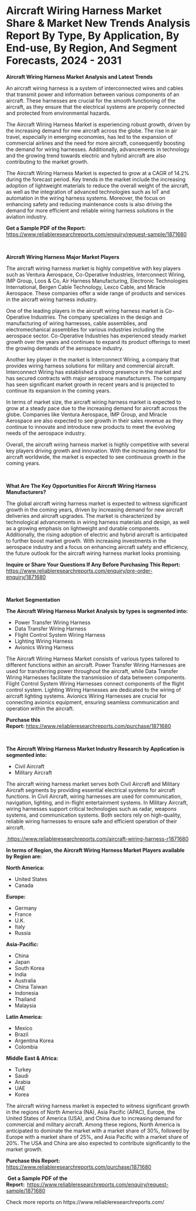 <p><h1>Aircraft Wiring Harness Market Share & Market New Trends Analysis Report By Type, By Application, By End-use, By Region, And Segment Forecasts, 2024 - 2031</h1></p><p><strong>Aircraft Wiring Harness Market Analysis and Latest Trends</strong></p>
<p><p>An aircraft wiring harness is a system of interconnected wires and cables that transmit power and information between various components of an aircraft. These harnesses are crucial for the smooth functioning of the aircraft, as they ensure that the electrical systems are properly connected and protected from environmental hazards.</p><p>The Aircraft Wiring Harness Market is experiencing robust growth, driven by the increasing demand for new aircraft across the globe. The rise in air travel, especially in emerging economies, has led to the expansion of commercial airlines and the need for more aircraft, consequently boosting the demand for wiring harnesses. Additionally, advancements in technology and the growing trend towards electric and hybrid aircraft are also contributing to the market growth.</p><p>The Aircraft Wiring Harness Market is expected to grow at a CAGR of 14.2% during the forecast period. Key trends in the market include the increasing adoption of lightweight materials to reduce the overall weight of the aircraft, as well as the integration of advanced technologies such as IoT and automation in the wiring harness systems. Moreover, the focus on enhancing safety and reducing maintenance costs is also driving the demand for more efficient and reliable wiring harness solutions in the aviation industry.</p></p>
<p><strong>Get a Sample PDF of the Report:&nbsp;</strong> <a href="https://www.reliableresearchreports.com/enquiry/request-sample/1871680">https://www.reliableresearchreports.com/enquiry/request-sample/1871680</a></p>
<p>&nbsp;</p>
<p><strong>Aircraft Wiring Harness Major Market Players</strong></p>
<p><p>The aircraft wiring harness market is highly competitive with key players such as Ventura Aerospace, Co-Operative Industries, Interconnect Wiring, IMP Group, Loos & Co, Air Harness Manufacturing, Electronic Technologies International, Bergen Cable Technology, Lexco Cable, and Miracle Aerospace. These companies offer a wide range of products and services in the aircraft wiring harness industry.</p><p>One of the leading players in the aircraft wiring harness market is Co-Operative Industries. The company specializes in the design and manufacturing of wiring harnesses, cable assemblies, and electromechanical assemblies for various industries including the aerospace sector. Co-Operative Industries has experienced steady market growth over the years and continues to expand its product offerings to meet the growing demands of the aerospace industry.</p><p>Another key player in the market is Interconnect Wiring, a company that provides wiring harness solutions for military and commercial aircraft. Interconnect Wiring has established a strong presence in the market and has secured contracts with major aerospace manufacturers. The company has seen significant market growth in recent years and is projected to continue its expansion in the coming years.</p><p>In terms of market size, the aircraft wiring harness market is expected to grow at a steady pace due to the increasing demand for aircraft across the globe. Companies like Ventura Aerospace, IMP Group, and Miracle Aerospace are also expected to see growth in their sales revenue as they continue to innovate and introduce new products to meet the evolving needs of the aerospace industry.</p><p>Overall, the aircraft wiring harness market is highly competitive with several key players driving growth and innovation. With the increasing demand for aircraft worldwide, the market is expected to see continuous growth in the coming years.</p></p>
<p>&nbsp;</p>
<p><strong>What Are The Key Opportunities For Aircraft Wiring Harness Manufacturers?</strong></p>
<p><p>The global aircraft wiring harness market is expected to witness significant growth in the coming years, driven by increasing demand for new aircraft deliveries and aircraft upgrades. The market is characterized by technological advancements in wiring harness materials and design, as well as a growing emphasis on lightweight and durable components. Additionally, the rising adoption of electric and hybrid aircraft is anticipated to further boost market growth. With increasing investments in the aerospace industry and a focus on enhancing aircraft safety and efficiency, the future outlook for the aircraft wiring harness market looks promising.</p></p>
<p><strong>Inquire or Share Your Questions If Any Before Purchasing This Report:</strong> <a href="https://www.reliableresearchreports.com/enquiry/pre-order-enquiry/1871680">https://www.reliableresearchreports.com/enquiry/pre-order-enquiry/1871680</a></p>
<p>&nbsp;</p>
<p><strong>Market Segmentation</strong></p>
<p><strong>The Aircraft Wiring Harness Market Analysis by types is segmented into:</strong></p>
<p><ul><li>Power Transfer Wiring Harness</li><li>Data Transfer Wiring Harness</li><li>Flight Control System Wiring Harness</li><li>Lighting Wiring Harness</li><li>Avionics Wiring Harness</li></ul></p>
<p><p>The Aircraft Wiring Harness Market consists of various types tailored to different functions within an aircraft. Power Transfer Wiring Harnesses are used for transferring power throughout the aircraft, while Data Transfer Wiring Harnesses facilitate the transmission of data between components. Flight Control System Wiring Harnesses connect components of the flight control system. Lighting Wiring Harnesses are dedicated to the wiring of aircraft lighting systems. Avionics Wiring Harnesses are crucial for connecting avionics equipment, ensuring seamless communication and operation within the aircraft.</p></p>
<p><strong>Purchase this Report:&nbsp;</strong><a href="https://www.reliableresearchreports.com/purchase/1871680">https://www.reliableresearchreports.com/purchase/1871680</a></p>
<p>&nbsp;</p>
<p><strong>The Aircraft Wiring Harness Market Industry Research by Application is segmented into:</strong></p>
<p><ul><li>Civil Aircraft</li><li>Military Aircraft</li></ul></p>
<p><p>The aircraft wiring harness market serves both Civil Aircraft and Military Aircraft segments by providing essential electrical systems for aircraft functions. In Civil Aircraft, wiring harnesses are used for communication, navigation, lighting, and in-flight entertainment systems. In Military Aircraft, wiring harnesses support critical technologies such as radar, weapons systems, and communication systems. Both sectors rely on high-quality, reliable wiring harnesses to ensure safe and efficient operation of their aircraft.</p></p>
<p><a href="https://www.reliableresearchreports.com/aircraft-wiring-harness-r1871680">&nbsp;https://www.reliableresearchreports.com/aircraft-wiring-harness-r1871680</a></p>
<p><strong>In terms of Region, the Aircraft Wiring Harness Market Players available by Region are:</strong></p>
<p>
    <p> <strong> North America: </strong>
        <ul>
            <li>United States</li>
            <li>Canada</li>
        </ul>
        </p> 
    <p> <strong> Europe: </strong>
        <ul>
            <li>Germany</li>
            <li>France</li>
            <li>U.K.</li>
            <li>Italy</li>
            <li>Russia</li>
        </ul>
        </p> 
    <p> <strong> Asia-Pacific: </strong>
        <ul>
            <li>China</li>
            <li>Japan</li>
            <li>South Korea</li>
            <li>India</li>
            <li>Australia</li>
            <li>China Taiwan</li>
            <li>Indonesia</li>
            <li>Thailand</li>
            <li>Malaysia</li>
        </ul>
        </p> 
    <p> <strong> Latin America: </strong>
        <ul>
            <li>Mexico</li>
            <li>Brazil</li>
            <li>Argentina Korea</li>
            <li>Colombia</li>
        </ul>
        </p> 
    <p> <strong> Middle East & Africa: </strong>
        <ul>
            <li>Turkey</li>
            <li>Saudi</li>
            <li>Arabia</li>
            <li>UAE</li>
            <li>Korea</li>
        </ul>
    </p>
    </p>
<p><p>The aircraft wiring harness market is expected to witness significant growth in the regions of North America (NA), Asia Pacific (APAC), Europe, the United States of America (USA), and China due to increasing demand for commercial and military aircraft. Among these regions, North America is anticipated to dominate the market with a market share of 30%, followed by Europe with a market share of 25%, and Asia Pacific with a market share of 20%. The USA and China are also expected to contribute significantly to the market growth.</p></p>
<p><strong>Purchase this Report: </strong><a href="https://www.reliableresearchreports.com/purchase/1871680">https://www.reliableresearchreports.com/purchase/1871680</a></p>
<p>&nbsp;<strong>Get a Sample PDF of the Report:&nbsp;&nbsp;</strong><a href="https://www.reliableresearchreports.com/enquiry/request-sample/1871680">https://www.reliableresearchreports.com/enquiry/request-sample/1871680</a></p>
<p><strong></strong></p>
<p>Check more reports on https://www.reliableresearchreports.com/</p>